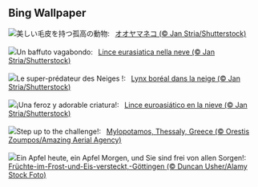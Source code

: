 ## Bing Wallpaper
![](https://www.bing.com/th?id=OHR.LynxSnow_JA-JP2676099304_UHD.jpg&w=1000)美しい毛皮を持つ孤高の動物:&nbsp;&ensp;[オオヤマネコ (© Jan Stria/Shutterstock)](https://www.bing.com/th?id=OHR.LynxSnow_JA-JP2676099304_UHD.jpg)
<br><br/>
![](https://www.bing.com/th?id=OHR.LynxSnow_IT-IT4529092262_UHD.jpg&w=1000)Un baffuto vagabondo:&nbsp;&ensp;[Lince eurasiatica nella neve (© Jan Stria/Shutterstock)](https://www.bing.com/th?id=OHR.LynxSnow_IT-IT4529092262_UHD.jpg)
<br><br/>
![](https://www.bing.com/th?id=OHR.LynxSnow_FR-FR2285365573_UHD.jpg&w=1000)Le super-prédateur des Neiges !:&nbsp;&ensp;[Lynx boréal dans la neige (© Jan Stria/Shutterstock)](https://www.bing.com/th?id=OHR.LynxSnow_FR-FR2285365573_UHD.jpg)
<br><br/>
![](https://www.bing.com/th?id=OHR.LynxSnow_ES-ES0115513442_UHD.jpg&w=1000)¡Una feroz y adorable criatura!:&nbsp;&ensp;[Lince euroasiático en la nieve (© Jan Stria/Shutterstock)](https://www.bing.com/th?id=OHR.LynxSnow_ES-ES0115513442_UHD.jpg)
<br><br/>
![](https://www.bing.com/th?id=OHR.MilopotamosStairs_EN-GB4757752959_UHD.jpg&w=1000)Step up to the challenge!:&nbsp;&ensp;[Mylopotamos, Thessaly, Greece (© Orestis Zoumpos/Amazing Aerial Agency)](https://www.bing.com/th?id=OHR.MilopotamosStairs_EN-GB4757752959_UHD.jpg)
<br><br/>
![](https://www.bing.com/th?id=OHR.OrnamentalAppleTree_DE-DE2719116255_UHD.jpg&w=1000)Ein Apfel heute, ein Apfel Morgen, und Sie sind frei von allen Sorgen!:&nbsp;&ensp;[Früchte-im-Frost-und-Eis-versteckt,-Göttingen (© Duncan Usher/Alamy Stock Foto)](https://www.bing.com/th?id=OHR.OrnamentalAppleTree_DE-DE2719116255_UHD.jpg)
<br><br/>
